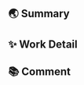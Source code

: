 ## 🌏 Summary
<!-- 어떤 내용의 PR인가요? -->

> 

## ✨ Work Detail
<!-- 작업 내용을 적어주세요 -->

> 

## 📚 Comment
<!-- 전달하고 싶은 내용이 있다면 적어주세요 -->

> 
